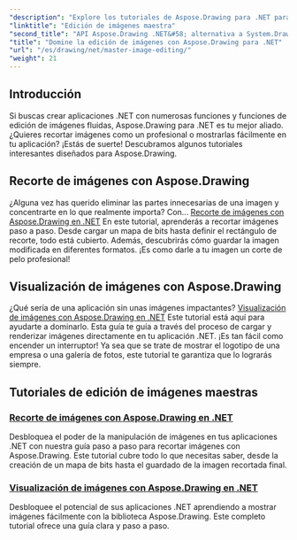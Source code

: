 ```yaml
---
"description": "Explore los tutoriales de Aspose.Drawing para .NET para dominar la edición, el recorte y la visualización de imágenes en aplicaciones .NET con guías paso a paso."
"linktitle": "Edición de imágenes maestra"
"second_title": "API Aspose.Drawing .NET&#58; alternativa a System.Drawing.Common"
"title": "Domine la edición de imágenes con Aspose.Drawing para .NET"
"url": "/es/drawing/net/master-image-editing/"
"weight": 21
---
```


## Introducción

Si buscas crear aplicaciones .NET con numerosas funciones y funciones de edición de imágenes fluidas, Aspose.Drawing para .NET es tu mejor aliado. ¿Quieres recortar imágenes como un profesional o mostrarlas fácilmente en tu aplicación? ¡Estás de suerte! Descubramos algunos tutoriales interesantes diseñados para Aspose.Drawing.

## Recorte de imágenes con Aspose.Drawing  
¿Alguna vez has querido eliminar las partes innecesarias de una imagen y concentrarte en lo que realmente importa? Con... [Recorte de imágenes con Aspose.Drawing en .NET](./image-cropping/) En este tutorial, aprenderás a recortar imágenes paso a paso. Desde cargar un mapa de bits hasta definir el rectángulo de recorte, todo está cubierto. Además, descubrirás cómo guardar la imagen modificada en diferentes formatos. ¡Es como darle a tu imagen un corte de pelo profesional!  

## Visualización de imágenes con Aspose.Drawing  
¿Qué sería de una aplicación sin unas imágenes impactantes? [Visualización de imágenes con Aspose.Drawing en .NET](./image-display/) Este tutorial está aquí para ayudarte a dominarlo. Esta guía te guía a través del proceso de cargar y renderizar imágenes directamente en tu aplicación .NET. ¡Es tan fácil como encender un interruptor! Ya sea que se trate de mostrar el logotipo de una empresa o una galería de fotos, este tutorial te garantiza que lo lograrás siempre.
  
## Tutoriales de edición de imágenes maestras
### [Recorte de imágenes con Aspose.Drawing en .NET](./image-cropping/)
Desbloquea el poder de la manipulación de imágenes en tus aplicaciones .NET con nuestra guía paso a paso para recortar imágenes con Aspose.Drawing. Este tutorial cubre todo lo que necesitas saber, desde la creación de un mapa de bits hasta el guardado de la imagen recortada final.
### [Visualización de imágenes con Aspose.Drawing en .NET](./image-display/)
Desbloquee el potencial de sus aplicaciones .NET aprendiendo a mostrar imágenes fácilmente con la biblioteca Aspose.Drawing. Este completo tutorial ofrece una guía clara y paso a paso.